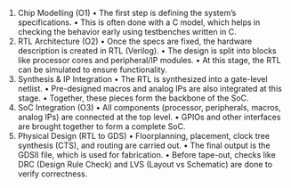 1.	Chip Modelling (O1)
•	The first step is defining the system’s specifications.
•	This is often done with a C model, which helps in checking the behavior early using testbenches written in C.
2.	RTL Architecture (O2)
•	Once the specs are fixed, the hardware description is created in RTL (Verilog).
•	The design is split into blocks like processor cores and peripheral/IP modules.
•	At this stage, the RTL can be simulated to ensure functionality.
3.	Synthesis & IP Integration
•	The RTL is synthesized into a gate-level netlist.
•	Pre-designed macros and analog IPs are also integrated at this stage.
•	Together, these pieces form the backbone of the SoC.
4.	SoC Integration (O3)
•	All components (processor, peripherals, macros, analog IPs) are connected at the top level.
•	GPIOs and other interfaces are brought together to form a complete SoC.
5.	Physical Design (RTL to GDS)
•	Floorplanning, placement, clock tree synthesis (CTS), and routing are carried out.
•	The final output is the GDSII file, which is used for fabrication.
•	Before tape-out, checks like DRC (Design Rule Check) and LVS (Layout vs Schematic) are done to verify correctness.
